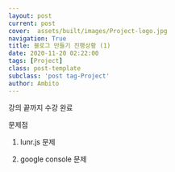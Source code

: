 ```yaml
---
layout: post
current: post
cover:  assets/built/images/Project-logo.jpg
navigation: True
title: 블로그 만들기 진행상황 (1)
date: 2020-11-20 02:22:00
tags: [Project]
class: post-template
subclass: 'post tag-Project'
author: Ambito
---
```


강의 끝까지 수강 완료

문제점

1. lunr.js 문제

2. google console 문제


